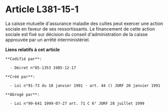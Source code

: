 # Article L381-15-1

La caisse mutuelle d'assurance maladie des cultes peut exercer une action sociale en faveur de ses ressortissants. Le
financement de cette action sociale est fixé sur décision du conseil d'administration de la caisse approuvée par un arrêté
interministériel.

**Liens relatifs à cet article**

	**Codifié par**:

	  - Décret n°85-1353 1985-12-17

	**Créé par**:

	  - Loi n°91-73 du 18 janvier 1991 - art. 44 () JORF 20 janvier 1991

	**Abrogé par**:

	  - Loi n°99-641 1999-07-27 art. 71 C 6° JORF 28 juillet 1999
